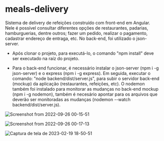 # meals-delivery
Sistema de delivery de refeições construído com front-end em Angular. Nele é possível consultar diferentes opções de restaurantes, padarias, hamburguerias, dentre outros; fazer um pedido, realizar o pagamento, cadastrar endereço de entraga, etc. No back-end, foi utilizado o json-server.

- Após clonar o projeto, para executá-lo, o comando "npm install" deve ser executado na raíz do projeto.

- Para o back-end funcionar, é necessário instalar o json-server (npm i -g json-server) e o express (npm i -g express). Em seguida, executar o comando: "node backend/dist/server.js", para subir o servidor back-end (mockup) da aplicação (restaurantes, refeições, etc). O nodemon também foi instalado para monitorar as mudanças no back-end mockup (npm i -g nodemon), também é necesário apontar para os arquivos que deverão ser monitoradas as mudanças (nodemon --watch backend/dist/server.js). 

![Screenshot from 2022-09-26 00-15-51](https://user-images.githubusercontent.com/16988157/192187061-4af5dc77-bb3f-4d62-830b-32c0252ac63a.png)

![Screenshot from 2022-09-26 00-17-13](https://user-images.githubusercontent.com/16988157/192187160-6700c5b1-695f-4d5f-9c86-adfeaf57925d.png)

![Captura de tela de 2023-02-19 18-50-51](https://user-images.githubusercontent.com/16988157/219978210-6648855a-3759-43da-b8cd-6ccf432e1f5d.png)




